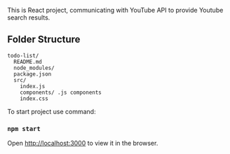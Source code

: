 This is React project, communicating with YouTube API to provide Youtube search results.


## Folder Structure

```
todo-list/
  README.md
  node_modules/
  package.json
  src/
    index.js
    components/ .js components
    index.css
```
To start project use command:

### `npm start`

Open [http://localhost:3000](http://localhost:3000) to view it in the browser.
